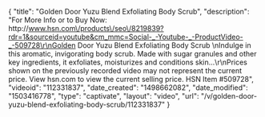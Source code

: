 {
    "title": "Golden Door Yuzu Blend Exfoliating Body Scrub",
    "description": "For More Info or to Buy Now: http:\/\/www.hsn.com\/products\/seo\/8219839?rdr=1&sourceid=youtube&cm_mmc=Social-_-Youtube-_-ProductVideo-_-509728\r\nGolden Door Yuzu Blend Exfoliating Body Scrub \nIndulge in this aromatic, invigorating body scrub. Made with sugar granules and other key ingredients, it exfoliates, moisturizes and conditions skin...\r\nPrices shown on the previously recorded video may not represent the current price.  View hsn.com to view the current selling price. HSN Item #509728",
    "videoid": "112331837",
    "date_created": "1498662082",
    "date_modified": "1503416778",
    "type": "captivate",
    "layout": "video",
    "url": "\/v\/golden-door-yuzu-blend-exfoliating-body-scrub\/112331837"
}